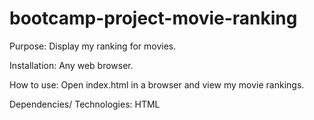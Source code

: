 # bootcamp-project-movie-ranking
Purpose:
Display my ranking for movies.

Installation:
Any web browser.

How to use:
Open index.html in a browser and view my movie rankings.

Dependencies/ Technologies:
HTML
